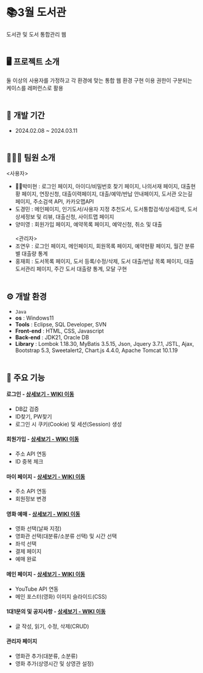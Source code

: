 # 📚3월 도서관
도서관 및 도서 통합관리 웹
<br><br>
## 🖥 프로젝트 소개
둘 이상의 사용자를 가정하고 각 환경에 맞는 통합 웹 환경 구현
이용 권한이 구분되는 케이스를 레퍼런스로 활용
<br><br>
## 📅 개발 기간
* 2024.02.08 ~ 2024.03.11
<br><br>
## 🧑‍🤝‍🧑 팀원 소개
<사용자>
- 🙋‍♀️박미현 : 로그인 페이지, 아이디/비밀번호 찾기 페이지, 나의서재 페이지, 대출현황 페이지, 연장신청, 대출이력페이지, 대출/예약/반납 안내페이지, 도서관 오는길 페이지, 주소검색 API, 카카오맵API<br>
- 도경민 : 메인페이지, 인기도서/사용자 지정 추천도서, 도서통합검색/상세검색, 도서 상세정보 및 리뷰, 대출신청, 사이트맵 페이지<br>
- 양미영 : 회원가입 페이지, 예약목록 페이지, 예약신청, 취소 및 대출
<br><br>
<관리자>
- 조연우 : 로그인 페이지, 메인페이지, 회원목록 페이지, 예약현황 페이지, 월간 분류별 대출량 통계<br>
- 홍재희 : 도서목록 페이지, 도서 등록/수정/삭제, 도서 대출/반납 목록 페이지, 대출도서관리 페이지, 주간 도서 대출량 통계, 모달 구현
<br><br>
## ⚙️ 개발 환경
- `Java`
- **os** : Windows11
- **Tools** : Eclipse, SQL Developer, SVN
- **Front-end** : HTML, CSS, Javascript
- **Back-end** : JDK21, Oracle DB
- **Library** : Lombok 1.18.30, MyBatis 3.5.15, Json, Jquery 3.7.1, JSTL, Ajax, Bootstrap 5.3, Sweetalert2, Chart.js 4.4.0, Apache Tomcat 10.1.19
<br><br>
## 📌 주요 기능
#### 로그인 - <a href="주소" >상세보기 - WIKI 이동</a>
- DB값 검증
- ID찾기, PW찾기
- 로그인 시 쿠키(Cookie) 및 세션(Session) 생성
#### 회원가입 - <a href="주소" >상세보기 - WIKI 이동</a>
- 주소 API 연동
- ID 중복 체크
#### 마이 페이지 - <a href="주소" >상세보기 - WIKI 이동</a>
- 주소 API 연동
- 회원정보 변경

#### 영화 예매 - <a href="주소" >상세보기 - WIKI 이동</a>
- 영화 선택(날짜 지정)
- 영화관 선택(대분류/소분류 선택) 및 시간 선택
- 좌석 선택
- 결제 페이지
- 예매 완료
#### 메인 페이지 - <a href="주소" >상세보기 - WIKI 이동</a>
- YouTube API 연동
- 메인 포스터(영화) 이미지 슬라이드(CSS)
#### 1대1문의 및 공지사항 - <a href="" >상세보기 - WIKI 이동</a> 
- 글 작성, 읽기, 수정, 삭제(CRUD)

#### 관리자 페이지 
- 영화관 추가(대분류, 소분류)
- 영화 추가(상영시간 및 상영관 설정)
